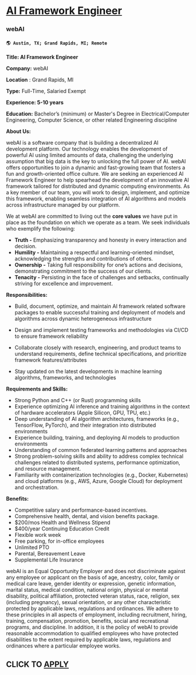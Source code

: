 # [AI Framework Engineer](https://www.remotewlb.com/apply/ai-framework-engineer)  
### webAI  
#### `🌎 Austin, TX; Grand Rapids, MI; Remote`  

**Title: AI Framework Engineer**

**Company:** webAI

**Location** : Grand Rapids, MI

**Type:** Full-Time, Salaried Exempt

**Experience: 5-10 years**

**Education:** Bachelor’s (minimum) or Master's Degree in Electrical/Computer Engineering, Computer Science, or other related Engineering discipline

  
  

**About Us:**

webAI is a software company that is building a decentralized AI development platform. Our technology enables the development of powerful AI using limited amounts of data, challenging the underlying assumption that big data is the key to unlocking the full power of AI. webAI offers opportunities to join a dynamic and fast-growing team that fosters a fun and growth-oriented office culture. We are seeking an experienced AI Framework Engineer to help spearhead the development of an innovative AI framework tailored for distributed and dynamic computing environments. As a key member of our team, you will work to design, implement, and optimize this framework, enabling seamless integration of AI algorithms and models across infrastructure managed by our platform.

We at webAI are committed to living out the **core values** we have put in place as the foundation on which we operate as a team. We seek individuals who exemplify the following:

  * **Truth -** Emphasizing transparency and honesty in every interaction and decision.
  * **Humility -** Maintaining a respectful and learning-oriented mindset, acknowledging the strengths and contributions of others.
  * **Ownership -** Taking full responsibility for one’s actions and decisions, demonstrating commitment to the success of our clients.
  * **Tenacity -** Persisting in the face of challenges and setbacks, continually striving for excellence and improvement. 

**Responsibilities:**

  * Build, document, optimize, and maintain AI framework related software packages to enable successful training and deployment of models and algorithms across dynamic heterogeneous infrastructure

  * Design and implement testing frameworks and methodologies via CI/CD to ensure framework reliability
  * Collaborate closely with research, engineering, and product teams to understand requirements, define technical specifications, and prioritize framework features/attributes
  * Stay updated on the latest developments in machine learning algorithms, frameworks, and technologies

**Requirements and Skills:**

  * Strong Python and C++ (or Rust) programming skills
  * Experience optimizing AI inference and training algorithms in the context of hardware accelerators (Apple Silicon, GPU, TPU, etc.)
  * Deep understanding of AI algorithm architectures, frameworks (e.g., TensorFlow, PyTorch), and their integration into distributed environments
  * Experience building, training, and deploying AI models to production environments
  * Understanding of common federated learning patterns and approaches
  * Strong problem-solving skills and ability to address complex technical challenges related to distributed systems, performance optimization, and resource management.
  * Familiarity with containerization technologies (e.g., Docker, Kubernetes) and cloud platforms (e.g., AWS, Azure, Google Cloud) for deployment and orchestration.

**Benefits:**

  * Competitive salary and performance-based incentives.
  * Comprehensive health, dental, and vision benefits package.
  * $200/mos Health and Wellness Stipend
  * $400/year Continuing Education Credit
  * Flexible work week
  * Free parking, for in-office employees
  * Unlimited PTO
  * Parental, Bereavement Leave
  * Supplemental Life Insurance

webAI is an Equal Opportunity Employer and does not discriminate against any employee or applicant on the basis of age, ancestry, color, family or medical care leave, gender identity or expression, genetic information, marital status, medical condition, national origin, physical or mental disability, political affiliation, protected veteran status, race, religion, sex (including pregnancy), sexual orientation, or any other characteristic protected by applicable laws, regulations and ordinances. We adhere to these principles in all aspects of employment, including recruitment, hiring, training, compensation, promotion, benefits, social and recreational programs, and discipline. In addition, it is the policy of webAI to provide reasonable accommodation to qualified employees who have protected disabilities to the extent required by applicable laws, regulations and ordinances where a particular employee works.

  
## CLICK TO [APPLY](https://www.remotewlb.com/apply/ai-framework-engineer)

